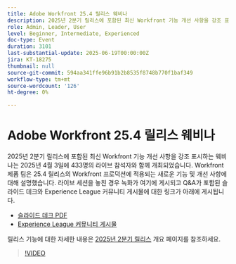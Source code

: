 ```yaml
---
title: Adobe Workfront 25.4 릴리스 웨비나
description: 2025년 2분기 릴리스에 포함된 최신 Workfront 기능 개선 사항을 강조 표시하는 웨비나는 2025년 4월 3일에 433명의 라이브 참석자와 함께 개최되었습니다.
role: Admin, Leader, User
level: Beginner, Intermediate, Experienced
doc-type: Event
duration: 3101
last-substantial-update: 2025-06-19T00:00:00Z
jira: KT-18275
thumbnail: null
source-git-commit: 594aa341ffe96b91b2b8535f8748b770f1baf349
workflow-type: tm+mt
source-wordcount: '126'
ht-degree: 0%

---
```


# Adobe Workfront 25.4 릴리스 웨비나

2025년 2분기 릴리스에 포함된 최신 Workfront 기능 개선 사항을 강조 표시하는 웨비나는 2025년 4월 3일에 433명의 라이브 참석자와 함께 개최되었습니다. Workfront 제품 팀은 25.4 릴리스의 Workfront 프로덕션에 적용되는 새로운 기능 및 개선 사항에 대해 설명했습니다. 라이브 세션을 놓친 경우 녹화가 여기에 게시되고 Q&amp;A가 포함된 슬라이드 데크와 Experience League 커뮤니티 게시물에 대한 링크가 아래에 게시됩니다.

* [슬라이드 데크 PDF](https://workfront-experience.s3.us-west-2.amazonaws.com/Training/Guides/Customer+Success+at+Scale/040325+-+25.4+Second+Quarter+2025+Release+Webinar.pdf)
* [Experience League 커뮤니티 게시물](https://experienceleaguecommunities.adobe.com/t5/workfront-discussions/event-follow-up-adobe-workfront-second-quarter-2025-release/td-p/746716?profile.language=ko)

릴리스 기능에 대한 자세한 내용은 [2025년 2분기 릴리스](https://experienceleague.adobe.com/ko/docs/workfront/using/product-announcements/product-releases/release-25-q2/25-q2-release-overview) 개요 페이지를 참조하세요.


>[!VIDEO](https://video.tv.adobe.com/v/3463798/?learn=on&enablevpops)
